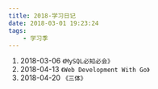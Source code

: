 ```yaml
---
title: 2018-学习日记
date: 2018-03-01 19:23:24
tags:
	- 学习季
---
```




1.  2018-03-06  `《MySQL必知必会》` 
2.  2018-04-13 `《Web Development With Go》`
3.  2018-04-20 `《三体》`